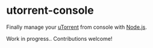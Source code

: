 # utorrent-console
Finally manage your [uTorrent](http://www.utorrent.com/) from console with [Node.js](https://nodejs.org).

Work in progress..
Contributions welcome!
